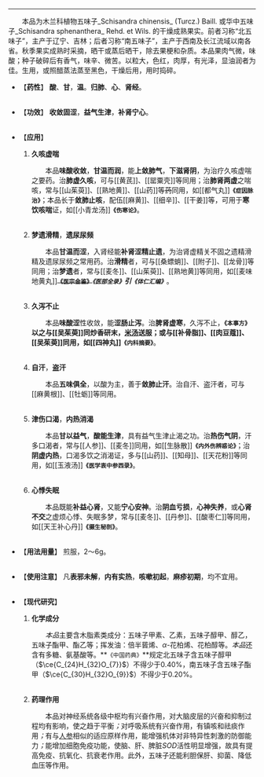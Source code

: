 ---
&emsp;&emsp;本品为木兰科植物五味子_Schisandra chinensis_ (Turcz.) Baill. 或华中五味子_Schisandra sphenanthera_ Rehd. et Wils. 的干燥成熟果实。前者习称“北五味子”，主产于辽宁、吉林；后者习称“南五味子”，主产于西南及长江流域以南各省。秋季果实成熟时采摘，晒干或蒸后晒干，除去果梗和杂质。本品果肉气微，味酸；种子破碎后有香气，味辛、微苦。以粒大，色红，肉厚，有光泽，显油润者为佳。生用，或照醋蒸法蒸至黑色，干燥后用，用时捣碎。

- 【**药性**】
	**酸**、**甘**，**温**。**归肺**、**心**、**肾经**。<br></br>

- 【**功效**】
	**收敛固涩**，**益气生津**，**补肾宁心**。<br></br>

- 【**应用**】
	1. **久咳虚喘**
		
		&emsp;&emsp;本品**味酸收敛**，**甘温而润**，能**上敛肺气**，**下滋肾阴**，为治疗久咳虚喘之要药。治**肺虚久咳**，可与[[黄芪]]、[[罂粟壳]]等同用；治**肺肾两虚**之喘咳，常与[[山茱萸]]、[[熟地黄]]、[[山药]]等~~药~~同用，如[[都气丸]]**`《症因脉治》`**；本品长于**敛肺止咳**，配伍[[麻黄]]、[[细辛]]、[[干姜]]等，可用于**寒饮咳喘**证，如[[小青龙汤]]**`《伤寒论》`**。<br></br>
	
	2. **梦遗滑精**，**遗尿尿频**
		
		&emsp;&emsp;本品**甘温而涩**，入肾经能**补肾涩精止遗**，为治肾虚精关不固之遗精滑精及遗尿尿频之常用药。治**滑精**者，可与[[桑螵蛸]]、[[附子]]、[[龙骨]]等同用；治**梦遗**者，常与[[麦冬]]、[[山茱萸]]、[[熟地黄]]等同用，如[[麦味地黄丸]]~~**`《医宗金鉴》`**~~<dfn>**`《医部全录》`**引**`《体仁汇编》`**</dfn>。<br></br>
	
	3. **久泻不止**
		
		&emsp;&emsp;本品**味酸涩**性收敛，能**涩肠止泻**。治**脾肾虚寒**，久泻不止，**`《本事方》`**以之与[[吴茱萸]]同炒香研末，<ins>米汤</ins>送服；或与[[补骨脂]]、[[肉豆蔻]]、[[吴茱萸]]同用，如[[四神丸]]**`《内科摘要》`**。<br></br>
	
	4. **自汗**，**盗汗**
		
		&emsp;&emsp;本品**五味俱全**，以酸为主，善于**敛肺止汗**。治自汗、盗汗者，可与[[麻黄根]]、[[牡蛎]]等同用。<br></br>
	
	5. **津伤口渴**，**内热消渴**
		
		&emsp;&emsp;本品**甘以益气**，**酸能生津**，具有益气生津止渴之功。治**热伤气阴**，汗多口渴者，常与[[人参]]、[[麦冬]]同用，如[[生脉散]]**`《内外伤辨惑论》`**；治**阴虚内热**，口渴多饮之消渴证，多与[[山药]]、[[知母]]、[[天花粉]]等同用，如[[玉液汤]]**`《医学衷中参西录》`**。<br></br>
	
	6. **心悸失眠**
		
		&emsp;&emsp;本品既能**补益心肾**，又能**宁心安神**。治**阴血亏损**，**心神失养**，或**心肾不交**之虚烦心悸、失眠多梦，常与[[麦冬]]、[[丹参]]、[[酸枣仁]]等同用，如[[天王补心丹]]**`《摄生秘剖》`**。<br></br>

- 【**用法用量**】
	煎服，2～6g。<br></br>

- 【**使用注意**】
	凡**表邪未解**，**内有实热**，**咳嗽初起**，**麻疹初期**，均不宜用。<br></br>

- 【**现代研究**】
	1. **化学成分**
		
		&emsp;&emsp;<dfn>本品</dfn>主要含木脂素类成分：五味子甲素、乙素，五味子醇甲、醇乙，五味子酯甲、酯乙等；挥发油：倍半蒈烯、$α$-花柏烯、花柏醇等。<dfn>本品</dfn>还含有多糖、氨基酸等。**`《中国药典》`**规定北五味子含五味子醇甲（$\ce{C_{24}H_{32}O_{7}}$）不得少于0.40%，南五味子含五味子酯甲（$\ce{C_{30}H_{32}O_{9}}$）不得少于0.20%。<br></br>
	
	2. **药理作用**
		
		&emsp;&emsp;本品对神经系统各级中枢均有兴奋作用，对大脑皮层的兴奋和抑制过程均有影响，使之趋于平衡<dfn>；</dfn>对呼吸系统有兴奋作用，有镇咳和祛痰作用<dfn>；</dfn>有与<ins>人参</ins>相似的适应原样作用，能增强机体对非特异性刺激的防御能力<dfn>；</dfn>能增加细胞免疫功能，使脑、肝、脾脏$SOD$活性明显增强，故具有提高免疫<dfn>、</dfn>抗氧化、抗衰老作用。此外，五味子还能利胆保肝、抑菌、降低血压等作用。